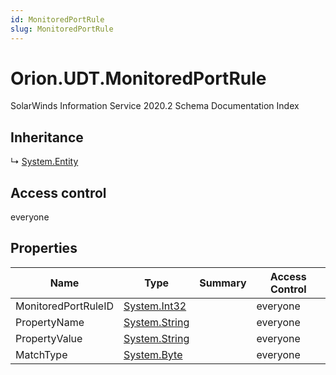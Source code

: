 ```yaml
---
id: MonitoredPortRule
slug: MonitoredPortRule
---
```


# Orion.UDT.MonitoredPortRule

SolarWinds Information Service 2020.2 Schema Documentation Index

## Inheritance

↳ [System.Entity](./../System/Entity)

## Access control

everyone

## Properties

| Name | Type | Summary | Access Control |
| ------ | ------ | ------ | ------ |
| MonitoredPortRuleID | [System.Int32](https://docs.microsoft.com/en-us/dotnet/api/system.int32) |  | everyone |
| PropertyName | [System.String](https://docs.microsoft.com/en-us/dotnet/api/system.string) |  | everyone |
| PropertyValue | [System.String](https://docs.microsoft.com/en-us/dotnet/api/system.string) |  | everyone |
| MatchType | [System.Byte](https://docs.microsoft.com/en-us/dotnet/api/system.byte) |  | everyone |

